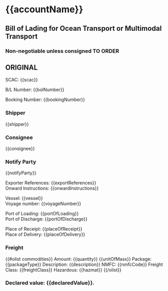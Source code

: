 # {{accountName}}

## Bill of Lading for Ocean Transport or Multimodal Transport
### Non-negotiable unless consigned TO ORDER
## ORIGINAL

SCAC: {{scac}}

B/L Number: {{bolNumber}}

Booking Number: {{bookingNumber}}

### Shipper

{{shipper}}

### Consignee

{{consignee}}

### Notify Party

{{notifyParty}}

Exporter References: {{exportReferences}}  
Onward Instructions: {{onwardInstructions}}

Vessel: {{vessel}}  
Voyage number: {{voyageNumber}}

Port of Loading: {{portOfLoading}}  
Port of Discharge: {{portOfDischarge}}

Place of Receipt: {{placeOfReceipt}}  
Place of Delivery: {{placeOfDelivery}}

### Freight

{{#olist commodities}}
Amount: {{quantity}} {{unitOfMass}} Package: {{packageType}} Description: {{description}} NMFC: {{nmfcCode}} Freight Class: {{freightClass}} Hazardous: {{hazmat}}
{{/olist}}

### Declared value: {{declaredValue}}.
